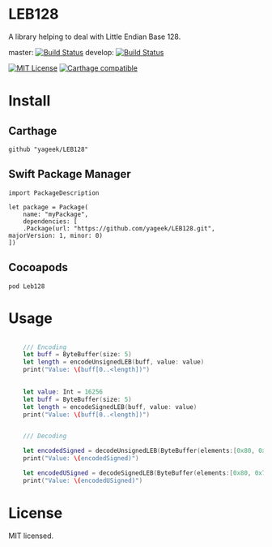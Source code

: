 LEB128
==========

A library helping to deal with Little Endian Base 128.

master:
[![Build Status](https://travis-ci.org/yageek/LEB128.svg?branch=master)](https://travis-ci.org/yageek/LEB128)
develop:
[![Build Status](https://travis-ci.org/yageek/LEB128.svg?branch=develop)](https://travis-ci.org/yageek/LEB128)

[![MIT License](http://img.shields.io/badge/license-MIT-blue.svg?style=flat)](LICENSE)
[![Carthage compatible](https://img.shields.io/badge/Carthage-compatible-4BC51D.svg?style=flat)](https://github.com/Carthage/Carthage)

# Install

## Carthage

```
github "yageek/LEB128"
```

## Swift Package Manager

```
import PackageDescription

let package = Package(
    name: "myPackage",
    dependencies: [
    .Package(url: "https://github.com/yageek/LEB128.git", majorVersion: 1, minor: 0)
])
```

## Cocoapods

```
pod Leb128
```

# Usage

```swift

    /// Encoding
    let buff = ByteBuffer(size: 5)
    let length = encodeUnsignedLEB(buff, value: value)
    print("Value: \(buff[0..<length])")
    

    let value: Int = 16256
    let buff = ByteBuffer(size: 5)
    let length = encodeSignedLEB(buff, value: value)
    print("Value: \(buff[0..<length])")


    /// Decoding

    let encodedSigned = decodeUnsignedLEB(ByteBuffer(elements:[0x80, 0x7f]))
    print("Value: \(encodedSigned)")

    let encodedUSigned = decodeSignedLEB(ByteBuffer(elements:[0x80, 0x7f]))
    print("Value: \(encodedUSigned)")

```

# License

MIT licensed.
